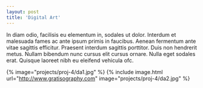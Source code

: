 ```yaml
---
layout: post
title: 'Digital Art'
---
```


In diam odio, facilisis eu elementum in, sodales ut dolor. Interdum et malesuada fames ac ante ipsum primis in faucibus. Aenean fermentum ante vitae sagittis efficitur. Praesent interdum sagittis porttitor. Duis non hendrerit metus. Nullam bibendum nunc cursus elit cursus ornare. Nulla eget sodales erat. Quisque laoreet nibh eu eleifend vehicula ofc.

{% image="projects/proj-4/da1.jpg" %}
{% include image.html url="http://www.gratisography.com" image="projects/proj-4/da2.jpg" %}
